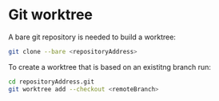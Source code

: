 # Git worktree

A bare git repository is needed to build a worktree:

```sh
git clone --bare <repositoryAddress>
```

To create a worktree that is based on an existitng branch run:

```sh
cd repositoryAddress.git 
git worktree add --checkout <remoteBranch>
```

<!--  Script to show the footer   -->
<html>
<script
    src="https://code.jquery.com/jquery-3.3.1.js"
    integrity="sha256-2Kok7MbOyxpgUVvAk/HJ2jigOSYS2auK4Pfzbm7uH60="
    crossorigin="anonymous">
</script>
<script>
$(function(){
  $("#footer").load("../../footers/footer.html");
});
</script>
<body>
<div id="footer"></div>
</body>
</html>
